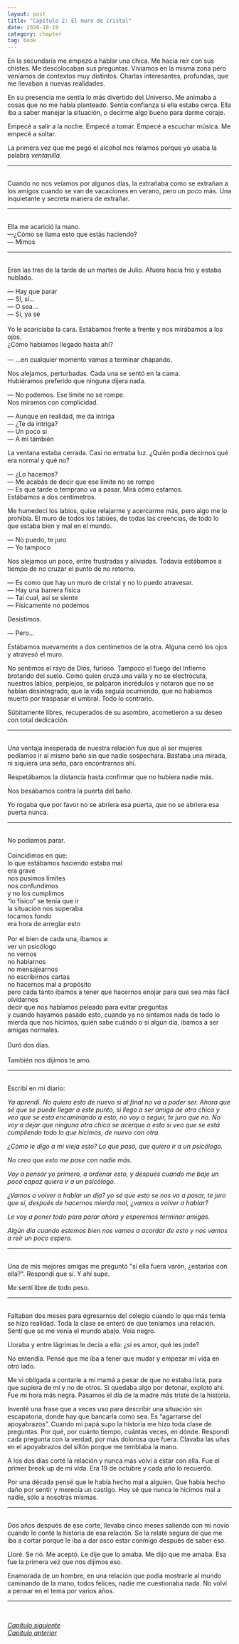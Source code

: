 ```yaml
---
layout: post
title: "Capítulo 2: El muro de cristal"
date: 2020-10-19
category: chapter
tag: book
---
```


En la secundaria me empezó a hablar una chica. Me hacía reír con sus chistes. Me descolocaban sus preguntas. Vivíamos en la misma zona pero veníamos de contextos muy distintos. Charlas interesantes, profundas, que me llevaban a nuevas realidades.

En su presencia me sentía lo más divertido del Universo. Me animaba a cosas que no me había planteado. Sentía confianza si ella estaba cerca. Ella iba a saber manejar la situación, o decirme algo bueno para darme coraje.

Empecé a salir a la noche. Empecé a tomar. Empecé a escuchar música. Me empecé a soltar.

La primera vez que me pegó el alcohol nos reíamos porque yo usaba la palabra _ventanilla_.

***
<br>
Cuando no nos veíamos por algunos días, la extrañaba como se extrañan a los amigos cuando se van de vacaciones en verano, pero un poco más. Una inquietante y secreta manera de extrañar.

***
<br>
Ella me acarició la mano.<br>
—¿Cómo se llama esto que estás haciendo?<br>
— Mimos<br>

***
<br>
Eran las tres de la tarde de un martes de Julio. Afuera hacía frío y estaba nublado.

— Hay que parar<br>
— Sí, sí…<br>
— O sea...<br>
— Sí, ya sé<br>
<br>
Yo le acariciaba la cara. Estábamos frente a frente y nos mirábamos a los ojos.<br>
¿Cómo habíamos llegado hasta ahí?<br>
<br>
— ...en cualquier momento vamos a terminar chapando.<br>

Nos alejamos, perturbadas. Cada una se sentó en la cama.<br>
Hubiéramos preferido que ninguna dijera nada.<br>

— No podemos. Ese límite no se rompe.<br>
Nos miramos con complicidad.

— Aunque en realidad, me da intriga<br>
— ¿Te da intriga?<br>
— Un poco sí<br>
— A mí también<br>

La ventana estaba cerrada. Casi no entraba luz. ¿Quién podía decirnos qué era normal y qué no?

— ¿Lo hacemos?<br>
— Me acabás de decir que ese límite no se rompe<br>
— Es que tarde o temprano va a pasar. Mirá cómo estamos.<br>
Estábamos a dos centímetros.

Me humedecí los labios, quise relajarme y acercarme más, pero algo me lo prohibía. El muro de todos los tabúes, de todas las creencias, de todo lo que estaba bien y mal en el mundo.

— No puedo, te juro<br>
— Yo tampoco<br>

Nos alejamos un poco, entre frustradas y aliviadas. Todavía estábamos a tiempo de no cruzar el punto de no retorno.

— Es como que hay un muro de cristal y no lo puedo atravesar.<br>
— Hay una barrera física<br>
— Tal cual, así se siente<br>
— Físicamente no podemos<br>

Desistimos.

— Pero...<br>

Estábamos nuevamente a dos centímetros de la otra. Alguna cerró los ojos y atravesó el muro.

No sentimos el rayo de Dios, furioso. Tampoco el fuego del Infierno brotando del suelo. Como quien cruza una valla y no se electrocuta, nuestros labios, perplejos, se palparon incrédulos y notaron que no se habían desintegrado, que la vida seguía ocurriendo, que no habíamos muerto por traspasar el umbral. Todo lo contrario.

Súbitamente libres, recuperados de su asombro, acometieron a su deseo con total dedicación.

***
<br>
Una ventaja inesperada de nuestra relación fue que al ser mujeres podíamos ir al mismo baño sin que nadie sospechara. Bastaba una mirada, ni siquiera una seña, para encontrarnos ahí.

Respetábamos la distancia hasta confirmar que no hubiera nadie más.

Nos besábamos contra la puerta del baño.

Yo rogaba que por favor no se abriera esa puerta, que no se abriera esa puerta nunca.

***
<br>
No podíamos parar.<br>
<br>
Coincidimos en que:<br>
lo que estábamos haciendo estaba mal<br>
era grave<br>
nos pusimos límites<br>
nos confundimos<br>
y no los cumplimos<br>
“lo físico” se tenía que ir<br>
la situación nos superaba<br>
tocamos fondo<br>
era hora de arreglar esto<br>
<br>
Por el bien de cada una, íbamos a:<br>
ver un psicólogo<br>
no vernos<br>
no hablarnos<br>
no mensajearnos<br>
no escribirnos cartas<br>
no hacernos mal a propósito<br>
pero cada tanto íbamos a tener que hacernos enojar para que sea más fácil olvidarnos<br>
decir que nos habíamos peleado para evitar preguntas<br>
y cuando hayamos pasado esto, cuando ya no sintamos nada de todo lo mierda que nos hicimos, quién sabe cuándo o si algún día,
íbamos a ser amigas normales.<br>
<br>
Duró dos días.<br>
<br>
También nos dijimos te amo.

***
<br>
Escribí en mi diario:

_Ya aprendí. No quiero esto de nuevo si al final no va a poder ser. Ahora que sé que se puede llegar a este punto, si llego a ser amiga de otra chica y veo que se está encaminando a esto, no voy a seguir, te juro que no. No voy a dejar que ninguna otra chica se acerque a esto si veo que se está cumpliendo todo lo que hicimos, de nuevo con otra._

_¿Cómo le digo a mi vieja esto? Lo que pasó, que quiero ir a un psicólogo._

_No creo que esto me pase con nadie más._

_Voy a pensar yo primero, a ordenar esto, y después cuando me baje un poco capaz quiera ir a un psicólogo._

_¿Vamos a volver a hablar un día? yo sé que esto se nos va a pasar, te juro que sí, después de hacernos mierda mal, ¿vamos a volver a hablar?_

_Le voy a poner todo para parar ahora y esperemos terminar amigas._

_Algún día cuando estemos bien nos vamos a acordar de esto y nos vamos a reír un poco espero._


***
<br>
Una de mis mejores amigas me preguntó "si ella fuera varón, ¿estarías con ella?". Respondí que sí. Y ahí supe.

Me sentí libre de todo peso.


***
<br>
Faltaban dos meses para egresarnos del colegio cuando lo que más temía se hizo realidad. Toda la clase se enteró de que teníamos una relación. Sentí que se me venía el mundo abajo. Veía negro.

Lloraba y entre lágrimas le decía a ella: ¿si es amor, qué les jode?

No entendía. Pensé que me iba a tener que mudar y empezar mi vida en otro lado.

Me vi obligada a contarle a mi mamá a pesar de que no estaba lista, para que supiera de mí y no de otros. Si quedaba algo por detonar, explotó ahí. Fue mi hora más negra. Pasamos el día de la madre más triste de la historia.

Inventé una frase que a veces uso para describir una situación sin escapatoria, donde hay que bancarla como sea. Es “agarrarse del apoyabrazos”. Cuando mi papá supo la historia me hizo toda clase de preguntas. Por qué, por cuánto tiempo, cuántas veces, en dónde. Respondí cada pregunta con la verdad, por más dolorosa que fuera. Clavaba las uñas en el apoyabrazos del sillón porque me temblaba la mano.

A los dos días corté la relación y nunca más volví a estar con ella. Fue el primer break up de mi vida. Era 19 de octubre y cada año lo recuerdo.

Por una década pensé que le había hecho mal a alguien. Que había hecho daño por sentir y merecía un castigo. Hoy sé que nunca le hicimos mal a nadie, sólo a nosotras mismas.


***
<br>
Dos años después de ese corte, llevaba cinco meses saliendo con mi novio cuando le conté la historia de esa relación. Se la relaté segura de que me iba a cortar porque le iba a dar asco estar conmigo después de saber eso.

Lloré. Se rió. Me aceptó. Le dije que lo amaba. Me dijo que me amaba. Esa fue la primera vez que nos dijimos eso.

Enamorada de un hombre, en una relación que podía mostrarle al mundo caminando de la mano, todos felices, nadie me cuestionaba nada. No volví a pensar en el tema por varios años.

***
<br>

_[Capítulo siguiente](https://youngdel.fi/posts/chapter/2020/10/19/capitulo-3/)_<br>
_[Capítulo anterior](https://youngdel.fi/posts/chapter/2020/10/19/capitulo-1/)_